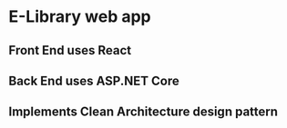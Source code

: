 # E-Library web app

## Front End uses React
## Back End uses ASP.NET Core
## Implements Clean Architecture design pattern
